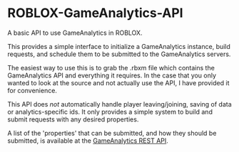 # ROBLOX-GameAnalytics-API
A basic API to use GameAnalytics in ROBLOX.

This provides a simple interface to initialize a GameAnalytics instance, build
requests, and schedule them to be submitted to the GameAnalytics servers.

The easiest way to use this is to grab the .rbxm file which contains the
GameAnalytics API and everything it requires. In the case that you only wanted to
look at the source and not actually use the API, I have provided it for convenience.

This API does *not* automatically handle player leaving/joining, saving of data
or analytics-specific ids. It only provides a simple system to build and submit
requests with any desired properties.

A list of the 'properties' that can be submitted, and how they should be submitted,
is available at the [GameAnalytics REST API](http://restapidocs.gameanalytics.com/#event-types).
